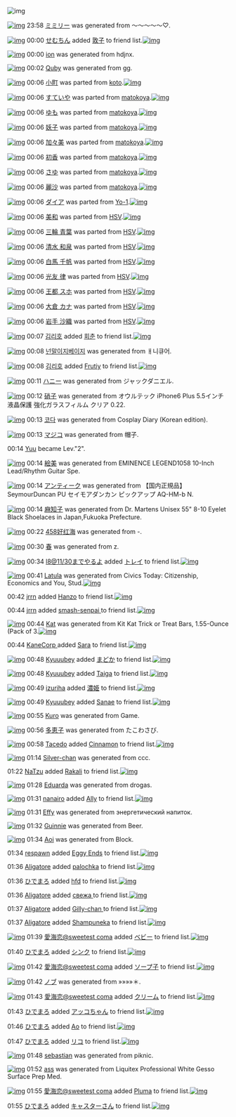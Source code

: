 ![img](http://gdrive-cdn.herokuapp.com/get/0B-nxIpt4DE2TdGhPalFPcFpSY0E/512px-barcode.png)

[![img](http://www.deviantsart.com/36okbut.png)](http://www.barcodekanojo.com/kanojo/3163732/%E3%83%9F%E3%83%9F%E3%83%AA%E3%83%BC) 23:58 [ミミリー](http://www.barcodekanojo.com/kanojo/3163732/%E3%83%9F%E3%83%9F%E3%83%AA%E3%83%BC) was generated from ～～～～～♡.

[![img](http://www.deviantsart.com/3qciol8.jpeg)](http://www.barcodekanojo.com/user/331595/%E3%81%9B%E3%82%80%E3%81%A1%E3%82%93) 00:00 [せむちん](http://www.barcodekanojo.com/user/331595/%E3%81%9B%E3%82%80%E3%81%A1%E3%82%93) added [敦子](http://www.barcodekanojo.com/kanojo/2805100/%E6%95%A6%E5%AD%90) to friend list.[![img](http://www.deviantsart.com/1ndua7r.png)](http://www.barcodekanojo.com/kanojo/2805100/%E6%95%A6%E5%AD%90) 

[![img](http://www.deviantsart.com/1omgru.png)](http://www.barcodekanojo.com/kanojo/3163733/ion) 00:00 [ion](http://www.barcodekanojo.com/kanojo/3163733/ion) was generated from hdjnx.

[![img](http://www.deviantsart.com/3lqtrco.png)](http://www.barcodekanojo.com/kanojo/3163734/Quby) 00:02 [Quby](http://www.barcodekanojo.com/kanojo/3163734/Quby) was generated from gg.

[![img](http://www.deviantsart.com/3qkffd7.png)](http://www.barcodekanojo.com/kanojo/3131101/%E5%B0%8F%E7%94%BA) 00:06 [小町](http://www.barcodekanojo.com/kanojo/3131101/%E5%B0%8F%E7%94%BA) was parted from [koto](http://www.barcodekanojo.com/kanojo/3131101/%E5%B0%8F%E7%94%BA).[![img](http://www.deviantsart.com/33afvm9.jpeg)](http://www.barcodekanojo.com/user/271022/koto) 

[![img](http://www.deviantsart.com/3fh32d.png)](http://www.barcodekanojo.com/kanojo/1235874/%E3%81%99%E3%81%A6%E3%81%84%E3%82%84) 00:06 [すていや](http://www.barcodekanojo.com/kanojo/1235874/%E3%81%99%E3%81%A6%E3%81%84%E3%82%84) was parted from [matokoya](http://www.barcodekanojo.com/kanojo/1235874/%E3%81%99%E3%81%A6%E3%81%84%E3%82%84).[![img](http://www.deviantsart.com/2qe0j45.jpeg)](http://www.barcodekanojo.com/user/24932/matokoya) 

[![img](http://www.deviantsart.com/rb3t8i.png)](http://www.barcodekanojo.com/kanojo/2542657/%E3%82%86%E3%82%82) 00:06 [ゆも](http://www.barcodekanojo.com/kanojo/2542657/%E3%82%86%E3%82%82) was parted from [matokoya](http://www.barcodekanojo.com/kanojo/2542657/%E3%82%86%E3%82%82).[![img](http://www.deviantsart.com/2qe0j45.jpeg)](http://www.barcodekanojo.com/user/24932/matokoya) 

[![img](http://www.deviantsart.com/39i64pa.png)](http://www.barcodekanojo.com/kanojo/2542643/%E5%A6%96%E5%AD%90) 00:06 [妖子](http://www.barcodekanojo.com/kanojo/2542643/%E5%A6%96%E5%AD%90) was parted from [matokoya](http://www.barcodekanojo.com/kanojo/2542643/%E5%A6%96%E5%AD%90).[![img](http://www.deviantsart.com/2qe0j45.jpeg)](http://www.barcodekanojo.com/user/24932/matokoya) 

[![img](http://www.deviantsart.com/5eeg9l.png)](http://www.barcodekanojo.com/kanojo/2562368/%E5%8A%A0%E3%80%85%E7%BE%8E) 00:06 [加々美](http://www.barcodekanojo.com/kanojo/2562368/%E5%8A%A0%E3%80%85%E7%BE%8E) was parted from [matokoya](http://www.barcodekanojo.com/kanojo/2562368/%E5%8A%A0%E3%80%85%E7%BE%8E).[![img](http://www.deviantsart.com/2qe0j45.jpeg)](http://www.barcodekanojo.com/user/24932/matokoya) 

[![img](http://www.deviantsart.com/14434kf.png)](http://www.barcodekanojo.com/kanojo/2927138/%E5%88%9D%E9%A6%99) 00:06 [初香](http://www.barcodekanojo.com/kanojo/2927138/%E5%88%9D%E9%A6%99) was parted from [matokoya](http://www.barcodekanojo.com/kanojo/2927138/%E5%88%9D%E9%A6%99).[![img](http://www.deviantsart.com/2qe0j45.jpeg)](http://www.barcodekanojo.com/user/24932/matokoya) 

[![img](http://www.deviantsart.com/2u0048n.png)](http://www.barcodekanojo.com/kanojo/2473199/%E3%81%95%E3%82%86) 00:06 [さゆ](http://www.barcodekanojo.com/kanojo/2473199/%E3%81%95%E3%82%86) was parted from [matokoya](http://www.barcodekanojo.com/kanojo/2473199/%E3%81%95%E3%82%86).[![img](http://www.deviantsart.com/2qe0j45.jpeg)](http://www.barcodekanojo.com/user/24932/matokoya) 

[![img](http://www.deviantsart.com/3nedl1d.png)](http://www.barcodekanojo.com/kanojo/2497815/%E9%BA%97%E6%B2%99) 00:06 [麗沙](http://www.barcodekanojo.com/kanojo/2497815/%E9%BA%97%E6%B2%99) was parted from [matokoya](http://www.barcodekanojo.com/kanojo/2497815/%E9%BA%97%E6%B2%99).[![img](http://www.deviantsart.com/2qe0j45.jpeg)](http://www.barcodekanojo.com/user/24932/matokoya) 

[![img](http://www.deviantsart.com/1maach2.png)](http://www.barcodekanojo.com/kanojo/3141458/%E3%83%80%E3%82%A4%E3%82%A2) 00:06 [ダイア](http://www.barcodekanojo.com/kanojo/3141458/%E3%83%80%E3%82%A4%E3%82%A2) was parted from [Yo-1](http://www.barcodekanojo.com/kanojo/3141458/%E3%83%80%E3%82%A4%E3%82%A2).[![img](http://www.deviantsart.com/23q3t7f.png)](http://www.barcodekanojo.com/user/212916/Yo-1) 

[![img](http://www.deviantsart.com/1tmc5r2.png)](http://www.barcodekanojo.com/kanojo/1881906/%E7%BE%8E%E5%92%8C) 00:06 [美和](http://www.barcodekanojo.com/kanojo/1881906/%E7%BE%8E%E5%92%8C) was parted from [HSV](http://www.barcodekanojo.com/kanojo/1881906/%E7%BE%8E%E5%92%8C).[![img](http://www.deviantsart.com/cro5me.jpeg)](http://www.barcodekanojo.com/user/270517/HSV) 

[![img](http://www.deviantsart.com/3gnvo76.png)](http://www.barcodekanojo.com/kanojo/1499026/%E4%B8%89%E8%BC%AA%20%E9%9D%92%E8%91%89) 00:06 [三輪 青葉](http://www.barcodekanojo.com/kanojo/1499026/%E4%B8%89%E8%BC%AA%20%E9%9D%92%E8%91%89) was parted from [HSV](http://www.barcodekanojo.com/kanojo/1499026/%E4%B8%89%E8%BC%AA%20%E9%9D%92%E8%91%89).[![img](http://www.deviantsart.com/cro5me.jpeg)](http://www.barcodekanojo.com/user/270517/HSV) 

[![img](http://www.deviantsart.com/36ffpqc.png)](http://www.barcodekanojo.com/kanojo/1603751/%E6%B8%85%E6%B0%B4%20%E5%92%8C%E6%B3%89) 00:06 [清水 和泉](http://www.barcodekanojo.com/kanojo/1603751/%E6%B8%85%E6%B0%B4%20%E5%92%8C%E6%B3%89) was parted from [HSV](http://www.barcodekanojo.com/kanojo/1603751/%E6%B8%85%E6%B0%B4%20%E5%92%8C%E6%B3%89).[![img](http://www.deviantsart.com/cro5me.jpeg)](http://www.barcodekanojo.com/user/270517/HSV) 

[![img](http://www.deviantsart.com/2feo60o.png)](http://www.barcodekanojo.com/kanojo/1710919/%E7%99%BD%E9%A6%AC%20%E5%8D%83%E5%B8%86) 00:06 [白馬 千帆](http://www.barcodekanojo.com/kanojo/1710919/%E7%99%BD%E9%A6%AC%20%E5%8D%83%E5%B8%86) was parted from [HSV](http://www.barcodekanojo.com/kanojo/1710919/%E7%99%BD%E9%A6%AC%20%E5%8D%83%E5%B8%86).[![img](http://www.deviantsart.com/cro5me.jpeg)](http://www.barcodekanojo.com/user/270517/HSV) 

[![img](http://www.deviantsart.com/2n2je61.png)](http://www.barcodekanojo.com/kanojo/1757607/%E5%85%89%E5%8F%8B%20%E5%BE%8B) 00:06 [光友 律](http://www.barcodekanojo.com/kanojo/1757607/%E5%85%89%E5%8F%8B%20%E5%BE%8B) was parted from [HSV](http://www.barcodekanojo.com/kanojo/1757607/%E5%85%89%E5%8F%8B%20%E5%BE%8B).[![img](http://www.deviantsart.com/cro5me.jpeg)](http://www.barcodekanojo.com/user/270517/HSV) 

[![img](http://www.deviantsart.com/tl50t4.png)](http://www.barcodekanojo.com/kanojo/1503987/%E7%8E%8B%E9%83%BD%20%E3%82%B9%E3%83%9B) 00:06 [王都 スホ](http://www.barcodekanojo.com/kanojo/1503987/%E7%8E%8B%E9%83%BD%20%E3%82%B9%E3%83%9B) was parted from [HSV](http://www.barcodekanojo.com/kanojo/1503987/%E7%8E%8B%E9%83%BD%20%E3%82%B9%E3%83%9B).[![img](http://www.deviantsart.com/cro5me.jpeg)](http://www.barcodekanojo.com/user/270517/HSV) 

[![img](http://www.deviantsart.com/1vr3qi1.png)](http://www.barcodekanojo.com/kanojo/1485809/%E5%A4%A7%E5%80%89%20%E3%82%AB%E3%83%8A) 00:06 [大倉 カナ](http://www.barcodekanojo.com/kanojo/1485809/%E5%A4%A7%E5%80%89%20%E3%82%AB%E3%83%8A) was parted from [HSV](http://www.barcodekanojo.com/kanojo/1485809/%E5%A4%A7%E5%80%89%20%E3%82%AB%E3%83%8A).[![img](http://www.deviantsart.com/cro5me.jpeg)](http://www.barcodekanojo.com/user/270517/HSV) 

[![img](http://www.deviantsart.com/3sbo9qh.png)](http://www.barcodekanojo.com/kanojo/1475545/%E5%B2%A9%E6%89%8B%20%E6%B2%99%E7%B9%94) 00:06 [岩手 沙織](http://www.barcodekanojo.com/kanojo/1475545/%E5%B2%A9%E6%89%8B%20%E6%B2%99%E7%B9%94) was parted from [HSV](http://www.barcodekanojo.com/kanojo/1475545/%E5%B2%A9%E6%89%8B%20%E6%B2%99%E7%B9%94).[![img](http://www.deviantsart.com/cro5me.jpeg)](http://www.barcodekanojo.com/user/270517/HSV) 

[![img](http://www.deviantsart.com/3i0h8m8.jpeg)](http://www.barcodekanojo.com/user/490708/%EA%B9%80%EB%A6%AC%ED%98%B8) 00:07 [김리호](http://www.barcodekanojo.com/user/490708/%EA%B9%80%EB%A6%AC%ED%98%B8) added [회춘](http://www.barcodekanojo.com/kanojo/2979681/%ED%9A%8C%EC%B6%98) to friend list.[![img](http://www.deviantsart.com/3070481.png)](http://www.barcodekanojo.com/kanojo/2979681/%ED%9A%8C%EC%B6%98) 

[![img](http://www.deviantsart.com/fvcgme.png)](http://www.barcodekanojo.com/kanojo/3163735/%EB%84%8C%EB%A7%90%EC%9D%B4%EC%A7%80%EB%B2%A0%EC%9D%B4%EC%A7%80) 00:08 [넌말이지베이지](http://www.barcodekanojo.com/kanojo/3163735/%EB%84%8C%EB%A7%90%EC%9D%B4%EC%A7%80%EB%B2%A0%EC%9D%B4%EC%A7%80) was generated from ㅐ니큐어.

[![img](http://www.deviantsart.com/3i0h8m8.jpeg)](http://www.barcodekanojo.com/user/490708/%EA%B9%80%EB%A6%AC%ED%98%B8) 00:08 [김리호](http://www.barcodekanojo.com/user/490708/%EA%B9%80%EB%A6%AC%ED%98%B8) added [Frutiy](http://www.barcodekanojo.com/kanojo/2834884/Frutiy) to friend list.[![img](http://www.deviantsart.com/1d34n3e.png)](http://www.barcodekanojo.com/kanojo/2834884/Frutiy) 

[![img](http://www.deviantsart.com/2btjm1n.png)](http://www.barcodekanojo.com/kanojo/3163736/%E3%83%8F%E3%83%8B%E3%83%BC) 00:11 [ハニー](http://www.barcodekanojo.com/kanojo/3163736/%E3%83%8F%E3%83%8B%E3%83%BC) was generated from ジャックダニエル.

[![img](http://www.deviantsart.com/6nibth.png)](http://www.barcodekanojo.com/kanojo/3163737/%E7%A1%9D%E5%AD%90) 00:12 [硝子](http://www.barcodekanojo.com/kanojo/3163737/%E7%A1%9D%E5%AD%90) was generated from オウルテック iPhone6 Plus 5.5インチ 液晶保護 強化ガラスフィルム クリア 0.22.

[![img](http://www.deviantsart.com/1t7asql.png)](http://www.barcodekanojo.com/kanojo/3163738/%EC%BD%94%EB%8B%A4) 00:13 [코다](http://www.barcodekanojo.com/kanojo/3163738/%EC%BD%94%EB%8B%A4) was generated from Cosplay Diary (Korean edition).

[![img](http://www.deviantsart.com/2f6rv1g.png)](http://www.barcodekanojo.com/kanojo/3163739/%E3%83%9E%E3%82%B8%E3%82%B3) 00:13 [マジコ](http://www.barcodekanojo.com/kanojo/3163739/%E3%83%9E%E3%82%B8%E3%82%B3) was generated from 帽子.

00:14 [Yuu](http://www.barcodekanojo.com/user/489680/Yuu) became Lev."2".

[![img](http://www.deviantsart.com/1lfujq7.png)](http://www.barcodekanojo.com/kanojo/3163740/%E7%B5%B5%E7%BE%8E) 00:14 [絵美](http://www.barcodekanojo.com/kanojo/3163740/%E7%B5%B5%E7%BE%8E) was generated from EMINENCE LEGEND1058 10-Inch Lead/Rhythm Guitar Spe.

[![img](http://www.deviantsart.com/1jjk85l.png)](http://www.barcodekanojo.com/kanojo/3163741/%E3%82%A2%E3%83%B3%E3%83%86%E3%82%A3%E3%83%BC%E3%82%AF) 00:14 [アンティーク](http://www.barcodekanojo.com/kanojo/3163741/%E3%82%A2%E3%83%B3%E3%83%86%E3%82%A3%E3%83%BC%E3%82%AF) was generated from 【国内正規品】 SeymourDuncan PU セイモアダンカン ピックアップ AQ-HM-b N.

[![img](http://www.deviantsart.com/1h8ruk9.png)](http://www.barcodekanojo.com/kanojo/3163742/%E9%BA%BB%E7%9F%A5%E5%AD%90) 00:14 [麻知子](http://www.barcodekanojo.com/kanojo/3163742/%E9%BA%BB%E7%9F%A5%E5%AD%90) was generated from Dr. Martens Unisex 55" 8-10 Eyelet Black Shoelaces in Japan,Fukuoka Prefecture.

[![img](http://www.deviantsart.com/1urahbr.png)](http://www.barcodekanojo.com/kanojo/3163743/458%E5%A5%BD%E7%BA%A2%E6%B5%B7) 00:22 [458好红海](http://www.barcodekanojo.com/kanojo/3163743/458%E5%A5%BD%E7%BA%A2%E6%B5%B7) was generated from -.

[![img](http://www.deviantsart.com/7n5ctj.png)](http://www.barcodekanojo.com/kanojo/3163744/%E6%98%A5) 00:30 [春](http://www.barcodekanojo.com/kanojo/3163744/%E6%98%A5) was generated from z.

[![img](http://www.deviantsart.com/280rii6.jpeg)](http://www.barcodekanojo.com/user/254569/l8%4011%2F30%E3%81%BE%E3%81%A7%E3%82%84%E3%82%8B%E3%82%88) 00:34 [l8@11/30までやるよ](http://www.barcodekanojo.com/user/254569/l8%4011%2F30%E3%81%BE%E3%81%A7%E3%82%84%E3%82%8B%E3%82%88) added [トレイ](http://www.barcodekanojo.com/kanojo/2667958/%E3%83%88%E3%83%AC%E3%82%A4) to friend list.[![img](http://www.deviantsart.com/28ja2kv.png)](http://www.barcodekanojo.com/kanojo/2667958/%E3%83%88%E3%83%AC%E3%82%A4) 

[![img](http://www.deviantsart.com/1n5hacl.png)](http://www.barcodekanojo.com/kanojo/3163745/Latula) 00:41 [Latula](http://www.barcodekanojo.com/kanojo/3163745/Latula) was generated from Civics Today: Citizenship, Economics and You, Stud.[![img](http://www.deviantsart.com/l24kor.jpeg)](http://www.barcodekanojo.com/product_images/barcode/5962425/1414078828/Civics%20Today%3A%20Citizenship%2C%20Economics%20and%20You%2C%20Stud.jpg) 

00:42 [jrrn](http://www.barcodekanojo.com/user/492784/jrrn) added [Hanzo](http://www.barcodekanojo.com/kanojo/2730151/Hanzo) to friend list.[![img](http://www.deviantsart.com/2um443t.png)](http://www.barcodekanojo.com/kanojo/2730151/Hanzo) 

00:44 [jrrn](http://www.barcodekanojo.com/user/492784/jrrn) added [smash-senpai ](http://www.barcodekanojo.com/kanojo/3148788/smash-senpai%20) to friend list.[![img](http://www.deviantsart.com/1bf3d85.png)](http://www.barcodekanojo.com/kanojo/3148788/smash-senpai%20) 

[![img](http://www.deviantsart.com/2jp4nu4.png)](http://www.barcodekanojo.com/kanojo/3163746/Kat) 00:44 [Kat](http://www.barcodekanojo.com/kanojo/3163746/Kat) was generated from Kit Kat Trick or Treat Bars, 1.55-Ounce (Pack of 3.[![img](http://www.deviantsart.com/2mn042k.jpeg)](http://www.barcodekanojo.com/product_images/barcode/5962428/1414079033/Kit%20Kat%20Trick%20or%20Treat%20Bars%2C%201.55-Ounce%20%28Pack%20of%203.jpg) 

00:44 [KaneCorp ](http://www.barcodekanojo.com/user/492477/KaneCorp%20) added [Sara](http://www.barcodekanojo.com/kanojo/2910049/Sara) to friend list.[![img](http://www.deviantsart.com/3mf5uum.png)](http://www.barcodekanojo.com/kanojo/2910049/Sara) 

[![img](http://www.deviantsart.com/1em2ecp.jpeg)](http://www.barcodekanojo.com/user/492697/Kyuuubey) 00:48 [Kyuuubey](http://www.barcodekanojo.com/user/492697/Kyuuubey) added [まどか](http://www.barcodekanojo.com/kanojo/1953202/%E3%81%BE%E3%81%A9%E3%81%8B) to friend list.[![img](http://www.deviantsart.com/s343cp.png)](http://www.barcodekanojo.com/kanojo/1953202/%E3%81%BE%E3%81%A9%E3%81%8B) 

[![img](http://www.deviantsart.com/1em2ecp.jpeg)](http://www.barcodekanojo.com/user/492697/Kyuuubey) 00:48 [Kyuuubey](http://www.barcodekanojo.com/user/492697/Kyuuubey) added [Taiga](http://www.barcodekanojo.com/kanojo/2776614/Taiga) to friend list.[![img](http://www.deviantsart.com/186lfa9.png)](http://www.barcodekanojo.com/kanojo/2776614/Taiga) 

[![img](http://www.deviantsart.com/37qp925.jpeg)](http://www.barcodekanojo.com/user/293776/izuriha) 00:49 [izuriha](http://www.barcodekanojo.com/user/293776/izuriha) added [濃姫](http://www.barcodekanojo.com/kanojo/3148409/%E6%BF%83%E5%A7%AB) to friend list.[![img](http://www.deviantsart.com/3pnhsec.png)](http://www.barcodekanojo.com/kanojo/3148409/%E6%BF%83%E5%A7%AB) 

[![img](http://www.deviantsart.com/1em2ecp.jpeg)](http://www.barcodekanojo.com/user/492697/Kyuuubey) 00:49 [Kyuuubey](http://www.barcodekanojo.com/user/492697/Kyuuubey) added [Sanae](http://www.barcodekanojo.com/kanojo/2549152/Sanae) to friend list.[![img](http://www.deviantsart.com/23aa9j.png)](http://www.barcodekanojo.com/kanojo/2549152/Sanae) 

[![img](http://www.deviantsart.com/3svafkg.png)](http://www.barcodekanojo.com/kanojo/3163747/Kuro) 00:55 [Kuro](http://www.barcodekanojo.com/kanojo/3163747/Kuro) was generated from Game.

[![img](http://www.deviantsart.com/3dpogp8.png)](http://www.barcodekanojo.com/kanojo/3163748/%E5%A4%9A%E6%81%B5%E5%AD%90) 00:56 [多恵子](http://www.barcodekanojo.com/kanojo/3163748/%E5%A4%9A%E6%81%B5%E5%AD%90) was generated from たこわさび.

[![img](http://www.deviantsart.com/32c7saq.jpeg)](http://www.barcodekanojo.com/user/492638/Tacedo) 00:58 [Tacedo](http://www.barcodekanojo.com/user/492638/Tacedo) added [Cinnamon](http://www.barcodekanojo.com/kanojo/2440256/Cinnamon) to friend list.[![img](http://www.deviantsart.com/7nq0rc.png)](http://www.barcodekanojo.com/kanojo/2440256/Cinnamon) 

[![img](http://www.deviantsart.com/2ersp7a.png)](http://www.barcodekanojo.com/kanojo/3163749/Silver-chan) 01:14 [Silver-chan](http://www.barcodekanojo.com/kanojo/3163749/Silver-chan) was generated from ccc.

01:22 [NaTzu](http://www.barcodekanojo.com/user/492786/NaTzu) added [Rakali](http://www.barcodekanojo.com/kanojo/2900599/Rakali) to friend list.[![img](http://www.deviantsart.com/3k4ppkk.png)](http://www.barcodekanojo.com/kanojo/2900599/Rakali) 

[![img](http://www.deviantsart.com/igsrmu.png)](http://www.barcodekanojo.com/kanojo/3163750/Eduarda) 01:28 [Eduarda](http://www.barcodekanojo.com/kanojo/3163750/Eduarda) was generated from drogas.

[![img](http://www.deviantsart.com/1spat3i.jpeg)](http://www.barcodekanojo.com/user/477203/nanairo) 01:31 [nanairo](http://www.barcodekanojo.com/user/477203/nanairo) added [Ally](http://www.barcodekanojo.com/kanojo/2508775/Ally) to friend list.[![img](http://www.deviantsart.com/3duin6i.png)](http://www.barcodekanojo.com/kanojo/2508775/Ally) 

[![img](http://www.deviantsart.com/calngn.png)](http://www.barcodekanojo.com/kanojo/3163751/Effy) 01:31 [Effy](http://www.barcodekanojo.com/kanojo/3163751/Effy) was generated from энергетический напиток.

[![img](http://www.deviantsart.com/3iv9v07.png)](http://www.barcodekanojo.com/kanojo/3163752/Guinnie) 01:32 [Guinnie](http://www.barcodekanojo.com/kanojo/3163752/Guinnie) was generated from Beer.

[![img](http://www.deviantsart.com/7udubj.png)](http://www.barcodekanojo.com/kanojo/3163753/Aoi) 01:34 [Aoi](http://www.barcodekanojo.com/kanojo/3163753/Aoi) was generated from Block.

01:34 [respawn](http://www.barcodekanojo.com/user/492787/respawn) added [Eggy Ends](http://www.barcodekanojo.com/kanojo/2716214/Eggy%20Ends) to friend list.[![img](http://www.deviantsart.com/84kc8a.png)](http://www.barcodekanojo.com/kanojo/2716214/Eggy%20Ends) 

01:36 [Aligatore](http://www.barcodekanojo.com/user/492667/Aligatore) added [palochka](http://www.barcodekanojo.com/kanojo/2484694/palochka) to friend list.[![img](http://www.deviantsart.com/1m39qc8.png)](http://www.barcodekanojo.com/kanojo/2484694/palochka) 

01:36 [ひでまろ](http://www.barcodekanojo.com/user/348970/%E3%81%B2%E3%81%A7%E3%81%BE%E3%82%8D) added [hfd](http://www.barcodekanojo.com/kanojo/3195/hfd) to friend list.[![img](http://www.deviantsart.com/d70ura.png)](http://www.barcodekanojo.com/kanojo/3195/hfd) 

01:36 [Aligatore](http://www.barcodekanojo.com/user/492667/Aligatore) added [свежа ](http://www.barcodekanojo.com/kanojo/2516899/%D1%81%D0%B2%D0%B5%D0%B6%D0%B0%20) to friend list.[![img](http://www.deviantsart.com/agriuc.png)](http://www.barcodekanojo.com/kanojo/2516899/%D1%81%D0%B2%D0%B5%D0%B6%D0%B0%20) 

01:37 [Aligatore](http://www.barcodekanojo.com/user/492667/Aligatore) added [Gilly-chan ](http://www.barcodekanojo.com/kanojo/2564285/Gilly-chan%20) to friend list.[![img](http://www.deviantsart.com/33ee6ju.png)](http://www.barcodekanojo.com/kanojo/2564285/Gilly-chan%20) 

01:37 [Aligatore](http://www.barcodekanojo.com/user/492667/Aligatore) added [Shampuneka](http://www.barcodekanojo.com/kanojo/3101905/Shampuneka) to friend list.[![img](http://www.deviantsart.com/2me7566.png)](http://www.barcodekanojo.com/kanojo/3101905/Shampuneka) 

[![img](http://www.deviantsart.com/5sphoj.jpeg)](http://www.barcodekanojo.com/user/400871/%E6%84%9B%E6%B5%B7%E6%81%8B%40sweetest%20coma) 01:39 [愛海恋@sweetest coma](http://www.barcodekanojo.com/user/400871/%E6%84%9B%E6%B5%B7%E6%81%8B%40sweetest%20coma) added [ベビー](http://www.barcodekanojo.com/kanojo/42036/%E3%83%99%E3%83%93%E3%83%BC) to friend list.[![img](http://www.deviantsart.com/3v4rt2c.png)](http://www.barcodekanojo.com/kanojo/42036/%E3%83%99%E3%83%93%E3%83%BC) 

01:40 [ひでまろ](http://www.barcodekanojo.com/user/348970/%E3%81%B2%E3%81%A7%E3%81%BE%E3%82%8D) added [シンク](http://www.barcodekanojo.com/kanojo/2788005/%E3%82%B7%E3%83%B3%E3%82%AF) to friend list.[![img](http://www.deviantsart.com/2ggum4b.png)](http://www.barcodekanojo.com/kanojo/2788005/%E3%82%B7%E3%83%B3%E3%82%AF) 

[![img](http://www.deviantsart.com/5sphoj.jpeg)](http://www.barcodekanojo.com/user/400871/%E6%84%9B%E6%B5%B7%E6%81%8B%40sweetest%20coma) 01:42 [愛海恋@sweetest coma](http://www.barcodekanojo.com/user/400871/%E6%84%9B%E6%B5%B7%E6%81%8B%40sweetest%20coma) added [ソープ子](http://www.barcodekanojo.com/kanojo/409280/%E3%82%BD%E3%83%BC%E3%83%97%E5%AD%90) to friend list.[![img](http://www.deviantsart.com/iu26br.png)](http://www.barcodekanojo.com/kanojo/409280/%E3%82%BD%E3%83%BC%E3%83%97%E5%AD%90) 

[![img](http://www.deviantsart.com/25jr4hn.png)](http://www.barcodekanojo.com/kanojo/3163754/%E3%83%8E%E3%83%96) 01:42 [ノブ](http://www.barcodekanojo.com/kanojo/3163754/%E3%83%8E%E3%83%96) was generated from »»»»＊.

[![img](http://www.deviantsart.com/5sphoj.jpeg)](http://www.barcodekanojo.com/user/400871/%E6%84%9B%E6%B5%B7%E6%81%8B%40sweetest%20coma) 01:43 [愛海恋@sweetest coma](http://www.barcodekanojo.com/user/400871/%E6%84%9B%E6%B5%B7%E6%81%8B%40sweetest%20coma) added [クリーム](http://www.barcodekanojo.com/kanojo/237900/%E3%82%AF%E3%83%AA%E3%83%BC%E3%83%A0) to friend list.[![img](http://www.deviantsart.com/1und44u.png)](http://www.barcodekanojo.com/kanojo/237900/%E3%82%AF%E3%83%AA%E3%83%BC%E3%83%A0) 

01:43 [ひでまろ](http://www.barcodekanojo.com/user/348970/%E3%81%B2%E3%81%A7%E3%81%BE%E3%82%8D) added [アッコちゃん](http://www.barcodekanojo.com/kanojo/570754/%E3%82%A2%E3%83%83%E3%82%B3%E3%81%A1%E3%82%83%E3%82%93) to friend list.[![img](http://www.deviantsart.com/3rbu8b9.png)](http://www.barcodekanojo.com/kanojo/570754/%E3%82%A2%E3%83%83%E3%82%B3%E3%81%A1%E3%82%83%E3%82%93) 

01:46 [ひでまろ](http://www.barcodekanojo.com/user/348970/%E3%81%B2%E3%81%A7%E3%81%BE%E3%82%8D) added [Ao](http://www.barcodekanojo.com/kanojo/2593266/Ao) to friend list.[![img](http://www.deviantsart.com/3tqi3ou.png)](http://www.barcodekanojo.com/kanojo/2593266/Ao) 

01:47 [ひでまろ](http://www.barcodekanojo.com/user/348970/%E3%81%B2%E3%81%A7%E3%81%BE%E3%82%8D) added [リコ](http://www.barcodekanojo.com/kanojo/2566814/%E3%83%AA%E3%82%B3) to friend list.[![img](http://www.deviantsart.com/3vpl2vv.png)](http://www.barcodekanojo.com/kanojo/2566814/%E3%83%AA%E3%82%B3) 

[![img](http://www.deviantsart.com/m2je57.png)](http://www.barcodekanojo.com/kanojo/3163755/sebastian) 01:48 [sebastian](http://www.barcodekanojo.com/kanojo/3163755/sebastian) was generated from piknic.

[![img](http://www.deviantsart.com/36139nj.png)](http://www.barcodekanojo.com/kanojo/3163756/ass) 01:52 [ass](http://www.barcodekanojo.com/kanojo/3163756/ass) was generated from Liquitex Professional White Gesso Surface Prep Med.

[![img](http://www.deviantsart.com/5sphoj.jpeg)](http://www.barcodekanojo.com/user/400871/%E6%84%9B%E6%B5%B7%E6%81%8B%40sweetest%20coma) 01:55 [愛海恋@sweetest coma](http://www.barcodekanojo.com/user/400871/%E6%84%9B%E6%B5%B7%E6%81%8B%40sweetest%20coma) added [Pluma](http://www.barcodekanojo.com/kanojo/2831976/Pluma) to friend list.[![img](http://www.deviantsart.com/38lf788.png)](http://www.barcodekanojo.com/kanojo/2831976/Pluma) 

01:55 [ひでまろ](http://www.barcodekanojo.com/user/348970/%E3%81%B2%E3%81%A7%E3%81%BE%E3%82%8D) added [キャスターさん](http://www.barcodekanojo.com/kanojo/8533/%E3%82%AD%E3%83%A3%E3%82%B9%E3%82%BF%E3%83%BC%E3%81%95%E3%82%93) to friend list.[![img](http://www.deviantsart.com/1934goe.png)](http://www.barcodekanojo.com/kanojo/8533/%E3%82%AD%E3%83%A3%E3%82%B9%E3%82%BF%E3%83%BC%E3%81%95%E3%82%93) 


